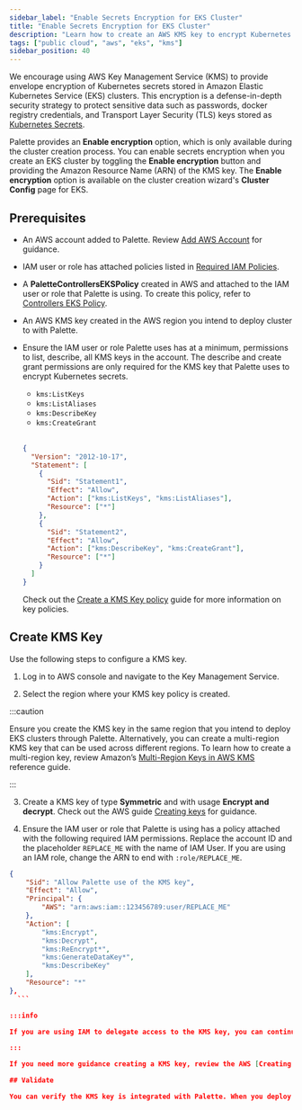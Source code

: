 ```yaml
---
sidebar_label: "Enable Secrets Encryption for EKS Cluster"
title: "Enable Secrets Encryption for EKS Cluster"
description: "Learn how to create an AWS KMS key to encrypt Kubernetes secrets for EKS Clusters."
tags: ["public cloud", "aws", "eks", "kms"]
sidebar_position: 40
---
```


We encourage using AWS Key Management Service (KMS) to provide envelope encryption of Kubernetes secrets stored in Amazon Elastic Kubernetes Service (EKS) clusters. This encryption is
a defense-in-depth security strategy to protect sensitive data such as passwords, docker registry credentials, and Transport Layer Security (TLS) keys stored as [Kubernetes Secrets](https://kubernetes.io/docs/concepts/configuration/secret/).

Palette provides an **Enable encryption** option, which is only available during the cluster creation process. You can enable secrets encryption when you create an EKS cluster by toggling the **Enable encryption** button and providing the Amazon Resource Name (ARN) of the KMS key. The **Enable encryption** option is available on the cluster creation wizard's **Cluster Config** page for EKS.

## Prerequisites

- An AWS account added to Palette. Review [Add AWS Account](add-aws-accounts.md) for guidance.

- IAM user or role has attached policies listed in [Required IAM Policies](required-iam-policies.md).

- A **PaletteControllersEKSPolicy** created in AWS and attached to the IAM user or role that Palette is using. To create this policy, refer to [Controllers EKS Policy](required-iam-policies.md#controllers-eks-policy).

- An AWS KMS key created in the AWS region you intend to deploy cluster to with Palette.

- Ensure the IAM user or role Palette uses has at a minimum, permissions to list, describe, all KMS keys in the account. The describe and create grant permissions are only required for the KMS key that Palette uses to encrypt Kubernetes secrets.

  - `kms:ListKeys`
  - `kms:ListAliases`
  - `kms:DescribeKey`
  - `kms:CreateGrant`

  <br />

  ```json
  {
    "Version": "2012-10-17",
    "Statement": [
      {
        "Sid": "Statement1",
        "Effect": "Allow",
        "Action": ["kms:ListKeys", "kms:ListAliases"],
        "Resource": ["*"]
      },
      {
        "Sid": "Statement2",
        "Effect": "Allow",
        "Action": ["kms:DescribeKey", "kms:CreateGrant"],
        "Resource": ["*"]
      }
    ]
  }
  ```

  Check out the [Create a KMS Key policy](https://docs.aws.amazon.com/kms/latest/developerguide/key-policy-overview.html) guide for more information on key policies.

## Create KMS Key

Use the following steps to configure a KMS key.

1. Log in to AWS console and navigate to the Key Management Service.

2. Select the region where your KMS key policy is created.

:::caution

Ensure you create the KMS key in the same region that you intend to deploy EKS clusters through Palette. Alternatively, you can create a multi-region KMS key that can be used across different regions. To learn how to create a multi-region key, review Amazon’s [Multi-Region Keys in AWS KMS](https://docs.aws.amazon.com/kms/latest/developerguide/multi-region-keys-overview.html) reference guide.

:::

3. Create a KMS key of type **Symmetric** and with usage **Encrypt and decrypt**. Check out the AWS guide [Creating keys](https://docs.aws.amazon.com/kms/latest/developerguide/create-keys.html#create-symmetric-cmk) for guidance.

4. Ensure the IAM user or role that Palette is using has a policy attached with the following required IAM permissions. Replace the account ID and the placeholder `REPLACE_ME` with the name of IAM User. If you are using an IAM role, change the ARN to end with `:role/REPLACE_ME`.

````json
{
    "Sid": "Allow Palette use of the KMS key",
    "Effect": "Allow",
    "Principal": {
        "AWS": "arn:aws:iam::123456789:user/REPLACE_ME"
    },
    "Action": [
        "kms:Encrypt",
        "kms:Decrypt",
        "kms:ReEncrypt*",
        "kms:GenerateDataKey*",
        "kms:DescribeKey"
    ],
    "Resource": "*"
},
  ```

:::info

If you are using IAM to delegate access to the KMS key, you can continue to do so without modifying the KMS key policy. Ensure the Palette IAM User or role have the proper custom IAM policy attached that grants it access to the KMS key. Refer to the [Using IAM policies with AWS KMS](https://docs.aws.amazon.com/kms/latest/developerguide/iam-policies.html) to learn more about managing KMS keys with IAM policies.

:::

If you need more guidance creating a KMS key, review the AWS [Creating KMS Keys](https://docs.aws.amazon.com/kms/latest/developerguide/create-cmk-keystore.html) reference guide.

## Validate

You can verify the KMS key is integrated with Palette. When you deploy an EKS cluster on AWS and toggle the **Enable encryption** option at the Cluster Config step in the wizard, the KMS key ARN displays in the **drop-down Menu**.
````
